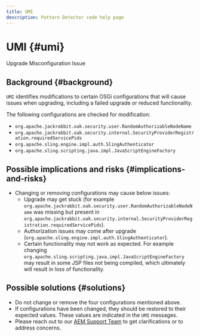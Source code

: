 ```yaml
---
title: UMI
description: Pattern Detector code help page
---
```


# UMI {#umi}

Upgrade Misconfiguration Issue

## Background {#background}

`UMI` identifies modifications to certain OSGi configurations that will cause issues when upgrading, including a failed upgrade or reduced functionality.

The following configurations are checked for modification:
* `org.apache.jackrabbit.oak.security.user.RandomAuthorizableNodeName`
* `org.apache.jackrabbit.oak.security.internal.SecurityProviderRegistration.requiredServicePids`
* `org.apache.sling.engine.impl.auth.SlingAuthenticator`
* `org.apache.sling.scripting.java.impl.JavaScriptEngineFactory`

## Possible implications and risks {#implications-and-risks}

* Changing or removing configurations may cause below issues:
  * Upgrade may get stuck (for example `org.apache.jackrabbit.oak.security.user.RandomAuthorizableNodeName` was missing but present in `org.apache.jackrabbit.oak.security.internal.SecurityProviderRegistration.requiredServicePids`).
  * Authorization issues may come after upgrade (`org.apache.sling.engine.impl.auth.SlingAuthenticator`).
  * Certain functionality may not work as expected. For example changing `org.apache.sling.scripting.java.impl.JavaScriptEngineFactory` may result in some JSP files not being compiled, which ultimately will result in loss of functionality.

## Possible solutions {#solutions}

* Do not change or remove the four configurations mentioned above.
* If configurations have been changed, they should be restored to their expected values. These values are indicated in the `UMI` messages.
* Please reach out to our [AEM Support Team](https://helpx.adobe.com/enterprise/using/support-for-experience-cloud.html) to get clarifications or to address concerns.
